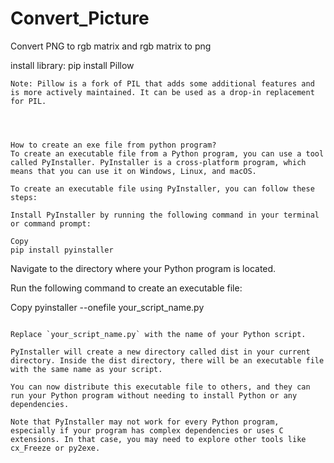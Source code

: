 # Convert_Picture
Convert PNG to rgb matrix     and   rgb matrix to png


install library: 
pip install Pillow
```
Note: Pillow is a fork of PIL that adds some additional features and is more actively maintained. It can be used as a drop-in replacement for PIL.




How to create an exe file from python program?
To create an executable file from a Python program, you can use a tool called PyInstaller. PyInstaller is a cross-platform program, which means that you can use it on Windows, Linux, and macOS.

To create an executable file using PyInstaller, you can follow these steps:

Install PyInstaller by running the following command in your terminal or command prompt:

Copy
pip install pyinstaller
```

Navigate to the directory where your Python program is located.

Run the following command to create an executable file:

Copy
pyinstaller --onefile your_script_name.py
```

Replace `your_script_name.py` with the name of your Python script.

PyInstaller will create a new directory called dist in your current directory. Inside the dist directory, there will be an executable file with the same name as your script.

You can now distribute this executable file to others, and they can run your Python program without needing to install Python or any dependencies.

Note that PyInstaller may not work for every Python program, especially if your program has complex dependencies or uses C extensions. In that case, you may need to explore other tools like cx_Freeze or py2exe.
